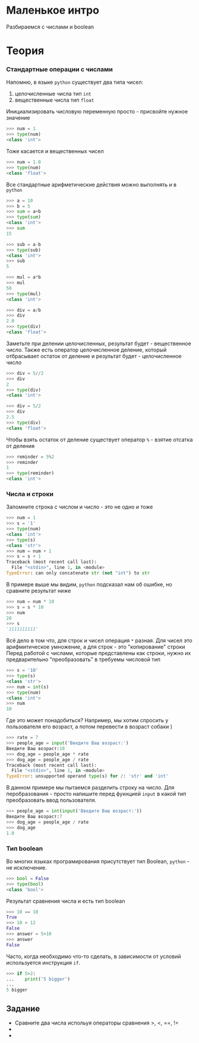 # Маленькое интро
Разбираемся с числами и boolean

# Теория

### Стандартные операции с числами
Напомню, в языке `python` существует два типа чисел:
1. целочисленные числа тип `int`
2. вещественные числа тип `float`

Инициализировать числовую переменную просто - присвойте нужное значение 
```python
>>> num = 1
>>> type(num)
<class 'int'>
```

Тоже касается и вещественных чисел
```python
>>> num = 1.0
>>> type(num)
<class 'float'>
```

Все стандартные арифметические действия можно выполнять и в `python`
```python
>>> a = 10
>>> b = 5
>>> sum = a+b
>>> type(sum)
<class 'int'>
>>> sum
15

>>> sub = a-b
>>> type(sub)
<class 'int'>
>>> sub
5

>>> mul = a*b
>>> mul
50
>>> type(mul)
<class 'int'>

>>> div = a/b
>>> div
2.0
>>> type(div)
<class 'float'>
```

Заметьте при делении целочисленных, результат будет - вещественное число.
Также есть оператор целочисленное деление, который отбрасывает остаток от деление и результат будет - целочисленное число
```python
>>> div = 5//2
>>> div
2
>>> type(div)
<class 'int'>

>>> div = 5/2
>>> div
2.5
>>> type(div)
<class 'float'>
```

Чтобы взять остаток от деление существует оператор `%` - взятие отсатка от деления
```python
>>> reminder = 5%2
>>> reminder
1
>>> type(reminder)
<class 'int'>
```

### Числа и строки
Запомните строка с числом и число - это не одно и тоже

```python
>>> num = 1
>>> s = '1'
>>> type(num)
<class 'int'>
>>> type(s)
<class 'str'>
>>> num = num + 1
>>> s = s + 1
Traceback (most recent call last):
  File "<stdin>", line 1, in <module>
TypeError: can only concatenate str (not "int") to str
```

В примере выше мы видим, `python` подсказал нам об ошибке, но сравните результат ниже
```python
>>> num = num * 10
>>> s = s * 10
>>> num
20
>>> s
'1111111111'
```

Всё дело в том что, для строк и чисел операция `*` разная. Для чисел это арифмитическое умножение, а для строк - это "копирование" строки
Перед работой с числами, которые представлены как строки, нужно их предварительно "преобразовать" в требуемы числовой тип 
```python
>>> s = '10'
>>> type(s)
<class 'str'>
>>> num = int(s)
>>> type(num)
<class 'int'>
>>> num
10
```

Где это может понадобиться? Например, мы хотим спросить у пользователя его возраст, а потом перевести в возраст собаки )
```python
>>> rate = 7
>>> people_age = input('Введите Ваш возраст:')
Введите Ваш возраст:10
>>> dog_age = people_age * rate
>>> dog_age = people_age / rate
Traceback (most recent call last):
  File "<stdin>", line 1, in <module>
TypeError: unsupported operand type(s) for /: 'str' and 'int'

```

В данном примере мы пытаемся разделить строку на число. Для перобразования - просто напишите перед фукнцией `input` в какой тип преобразовать ввод пользователя.
```python
>>> people_age = int(input('Введите Ваш возраст:'))
Введите Ваш возраст:7
>>> dog_age = people_age / rate
>>> dog_age
1.0
```

### Тип boolean
Во многих языках програмирования присутствует тип Boolean, `python` - не исключение.

```python
>>> bool = False
>>> type(bool)
<class 'bool'>
```
Результат сравнения числа и есть тип boolean

```python
>>> 10 == 10
True
>>> 10 > 12
False
>>> answer = 5>10
>>> answer
False
```

Часто, когда необходимо что-то сделать, в зависимости от условий используется инструкция `if`.
```python
>>> if 5>2:
...    print('5 bigger')
... 
5 bigger

``` 

## Задание 

* Сравните два числа испольуя операторы сравнения >, <, ==, != 
* 
* 
